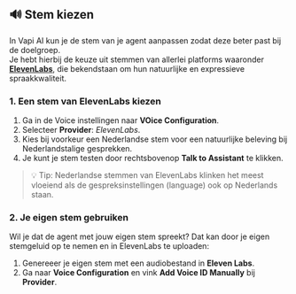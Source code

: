 ## 🔊 Stem kiezen

In Vapi AI kun je de stem van je agent aanpassen zodat deze beter past bij de doelgroep.  
Je hebt hierbij de keuze uit stemmen van allerlei platforms waaronder **[ElevenLabs](https://elevenlabs.io/)**, die bekendstaan om hun natuurlijke en expressieve spraakkwaliteit.

### 1. Een stem van ElevenLabs kiezen
1. Ga in de Voice instellingen naar **VOice Configuration**.
2. Selecteer **Provider**: *ElevenLabs*.
3. Kies bij voorkeur een Nederlandse stem voor een natuurlijke beleving bij Nederlandstalige gesprekken.
4. Je kunt je stem testen door rechtsbovenop **Talk to Assistant** te klikken.

> 💡 Tip: Nederlandse stemmen van ElevenLabs klinken het meest vloeiend als de gespreksinstellingen (language) ook op Nederlands staan.

### 2. Je eigen stem gebruiken
Wil je dat de agent met jouw eigen stem spreekt? Dat kan door je eigen stemgeluid op te nemen en in ElevenLabs te uploaden:

1. Genereeer je eigen stem met een audiobestand in **Eleven Labs**. 
2. Ga naar **Voice Configuration** en vink **Add Voice ID Manually** bij **Provider**.



